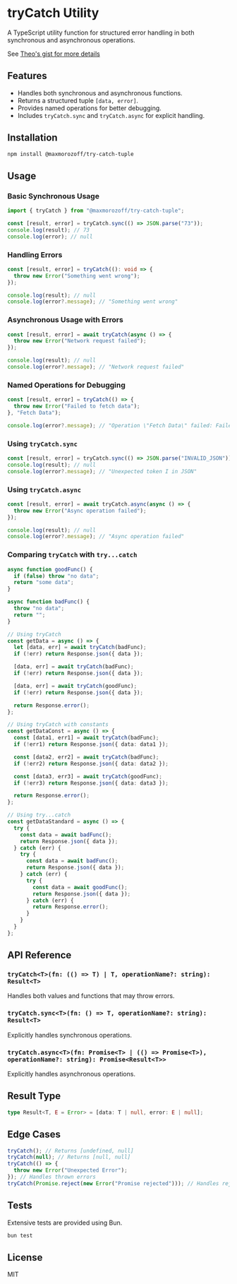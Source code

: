 # tryCatch Utility

A TypeScript utility function for structured error handling in both synchronous and asynchronous operations.

See [Theo's gist for more details](https://gist.github.com/t3dotgg/a486c4ae66d32bf17c09c73609dacc5b)

## Features

- Handles both synchronous and asynchronous functions.
- Returns a structured tuple `[data, error]`.
- Provides named operations for better debugging.
- Includes `tryCatch.sync` and `tryCatch.async` for explicit handling.

## Installation

```sh
npm install @maxmorozoff/try-catch-tuple
```

## Usage

### Basic Synchronous Usage

```ts
import { tryCatch } from "@maxmorozoff/try-catch-tuple";

const [result, error] = tryCatch.sync(() => JSON.parse("73"));
console.log(result); // 73
console.log(error); // null
```

### Handling Errors

```ts
const [result, error] = tryCatch((): void => {
  throw new Error("Something went wrong");
});

console.log(result); // null
console.log(error?.message); // "Something went wrong"
```

### Asynchronous Usage with Errors

```ts
const [result, error] = await tryCatch(async () => {
  throw new Error("Network request failed");
});

console.log(result); // null
console.log(error?.message); // "Network request failed"
```

### Named Operations for Debugging

```ts
const [result, error] = tryCatch(() => {
  throw new Error("Failed to fetch data");
}, "Fetch Data");

console.log(error?.message); // "Operation \"Fetch Data\" failed: Failed to fetch data"
```

### Using `tryCatch.sync`

```ts
const [result, error] = tryCatch.sync(() => JSON.parse("INVALID_JSON"));
console.log(result); // null
console.log(error?.message); // "Unexpected token I in JSON"
```

### Using `tryCatch.async`

```ts
const [result, error] = await tryCatch.async(async () => {
  throw new Error("Async operation failed");
});

console.log(result); // null
console.log(error?.message); // "Async operation failed"
```

### Comparing `tryCatch` with `try...catch`

```ts
async function goodFunc() {
  if (false) throw "no data";
  return "some data";
}

async function badFunc() {
  throw "no data";
  return "";
}

// Using tryCatch
const getData = async () => {
  let [data, err] = await tryCatch(badFunc);
  if (!err) return Response.json({ data });

  [data, err] = await tryCatch(badFunc);
  if (!err) return Response.json({ data });

  [data, err] = await tryCatch(goodFunc);
  if (!err) return Response.json({ data });

  return Response.error();
};

// Using tryCatch with constants
const getDataConst = async () => {
  const [data1, err1] = await tryCatch(badFunc);
  if (!err1) return Response.json({ data: data1 });

  const [data2, err2] = await tryCatch(badFunc);
  if (!err2) return Response.json({ data: data2 });

  const [data3, err3] = await tryCatch(goodFunc);
  if (!err3) return Response.json({ data: data3 });

  return Response.error();
};

// Using try...catch
const getDataStandard = async () => {
  try {
    const data = await badFunc();
    return Response.json({ data });
  } catch (err) {
    try {
      const data = await badFunc();
      return Response.json({ data });
    } catch (err) {
      try {
        const data = await goodFunc();
        return Response.json({ data });
      } catch (err) {
        return Response.error();
      }
    }
  }
};
```

## API Reference

### `tryCatch<T>(fn: (() => T) | T, operationName?: string): Result<T>`

Handles both values and functions that may throw errors.

### `tryCatch.sync<T>(fn: () => T, operationName?: string): Result<T>`

Explicitly handles synchronous operations.

### `tryCatch.async<T>(fn: Promise<T> | (() => Promise<T>), operationName?: string): Promise<Result<T>>`

Explicitly handles asynchronous operations.

## Result Type

```ts
type Result<T, E = Error> = [data: T | null, error: E | null];
```

## Edge Cases

```ts
tryCatch(); // Returns [undefined, null]
tryCatch(null); // Returns [null, null]
tryCatch(() => {
  throw new Error("Unexpected Error");
}); // Handles thrown errors
tryCatch(Promise.reject(new Error("Promise rejected"))); // Handles rejected promises
```

## Tests

Extensive tests are provided using Bun.

```sh
bun test
```

## License

MIT
